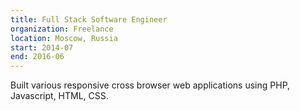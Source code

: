 ```yaml
---
title: Full Stack Software Engineer
organization: Freelance
location: Moscow, Russia
start: 2014-07
end: 2016-06
---
```


Built various responsive cross browser web applications using PHP, Javascript, HTML, CSS.
